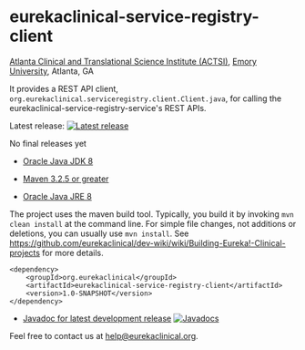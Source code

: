 # eurekaclinical-service-registry-client
[Atlanta Clinical and Translational Science Institute (ACTSI)](http://www.actsi.org), [Emory University](http://www.emory.edu), Atlanta, GA

It provides a REST API client, `org.eurekaclinical.serviceregistry.client.Client.java`, for calling the eurekaclinical-service-registry-service's REST APIs.

Latest release: [![Latest release](https://maven-badges.herokuapp.com/maven-central/org.eurekaclinical/eurekaclinical-service-registry-client/badge.svg)](https://maven-badges.herokuapp.com/maven-central/org.eurekaclinical/eurekaclinical-service-registry-client)

No final releases yet

* [Oracle Java JDK 8](http://www.oracle.com/technetwork/java/javase/overview/index.html)
* [Maven 3.2.5 or greater](https://maven.apache.org)

* [Oracle Java JRE 8](http://www.oracle.com/technetwork/java/javase/overview/index.html)

The project uses the maven build tool. Typically, you build it by invoking `mvn clean install` at the command line. For simple file changes, not additions or deletions, you can usually use `mvn install`. See https://github.com/eurekaclinical/dev-wiki/wiki/Building-Eureka!-Clinical-projects for more details.

```
<dependency>
    <groupId>org.eurekaclinical</groupId>
    <artifactId>eurekaclinical-service-registry-client</artifactId>
    <version>1.0-SNAPSHOT</version>
</dependency>
```

* [Javadoc for latest development release](http://javadoc.io/doc/org.eurekaclinical/eurekaclinical-service-registry-client) [![Javadocs](http://javadoc.io/badge/org.eurekaclinical/eurekaclinical-service-registry-client.svg)](http://javadoc.io/doc/org.eurekaclinical/eurekaclinical-service-registry-client)

Feel free to contact us at help@eurekaclinical.org.
